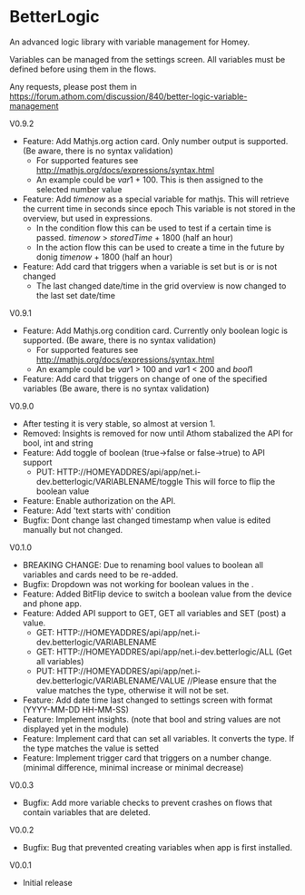 # BetterLogic
An advanced logic library with variable management for Homey.

Variables can be managed from the settings screen. All variables must be defined before using them in the flows.

Any requests, please post them in https://forum.athom.com/discussion/840/better-logic-variable-management

V0.9.2
* Feature: Add Mathjs.org action card. Only number output is supported. (Be aware, there is no syntax validation)
    * For supported features see http://mathjs.org/docs/expressions/syntax.html 
	* An example could be $var1$ + 100. This is then assigned to the selected number value
* Feature: Add $timenow$ as a special variable for mathjs. This will retrieve the current time in seconds since epoch This variable is not stored in the overview, but used in expressions.
	* In the condition flow this can be used to test if a certain time is passed. $timenow$ > $storedTime$ + 1800 (half an hour)
    * In the action flow this can be used to create a time in the future by donig $timenow$ + 1800 (half an hour)
* Feature: Add card that triggers when a variable is set but is or is not changed
	* The last changed date/time in the grid overview is now changed to the last set date/time

V0.9.1
* Feature: Add Mathjs.org condition card. Currently only boolean logic is supported. (Be aware, there is no syntax validation)
    * For supported features see http://mathjs.org/docs/expressions/syntax.html 
	* An example could be $var1$ > 100 and $var1$ < 200 and $bool1$
* Feature: Add card that triggers on change of one of the specified variables (Be aware, there is no syntax validation)

V0.9.0
* After testing it is very stable, so almost at version 1.
* Removed: Insights is removed for now until Athom stabalized the API for bool, int and string
* Feature: Add toggle of boolean (true->false or false->true) to API support
    * PUT: HTTP://HOMEYADDRES/api/app/net.i-dev.betterlogic/VARIABLENAME/toggle This will force to flip the boolean value
* Feature: Enable authorization on the API.	   
* Feature: Add 'text starts with' condition
* Bugfix: Dont change last changed timestamp when value is edited manually but not changed.

V0.1.0

* BREAKING CHANGE: Due to renaming bool values to boolean all variables and cards need to be re-added.
* Bugfix: Dropdown was not working for boolean values in the .
* Feature: Added BitFlip device to switch a boolean value from the device and phone app.
* Feature: Added API support to GET, GET all variables and SET (post) a value.
	* GET: HTTP://HOMEYADDRES/api/app/net.i-dev.betterlogic/VARIABLENAME
	* GET: HTTP://HOMEYADDRES/api/app/net.i-dev.betterlogic/ALL (Get all variables)
	* PUT: HTTP://HOMEYADDRES/api/app/net.i-dev.betterlogic/VARIABLENAME/VALUE  //Please ensure that the value matches the type, otherwise it will not be set.
* Feature: Add date time last changed to settings screen with format (YYYY-MM-DD HH-MM-SS)
* Feature: Implement insights. (note that bool and string values are not displayed yet in the module)
* Feature: Implement card that can set all variables. It converts the type. If the type matches the value is setted
* Feature: Implement trigger card that triggers on a number change. (minimal difference, minimal increase or minimal decrease)

V0.0.3
* Bugfix: Add more variable checks to prevent crashes on flows that contain variables that are deleted.

V0.0.2
* Bugfix: Bug that prevented creating variables when app is first installed. 

V0.0.1
* Initial release